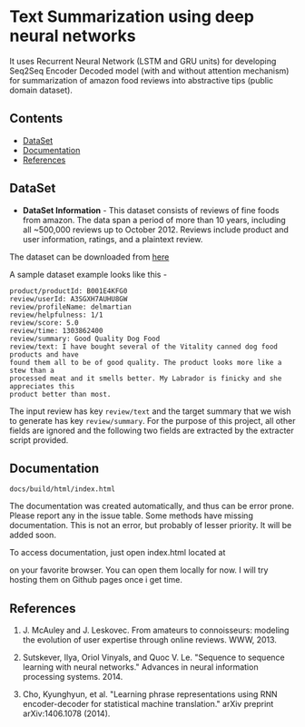 # Text Summarization using deep neural networks
It uses Recurrent Neural Network (LSTM and GRU units) for developing Seq2Seq Encoder Decoded model (with and without attention mechanism) for summarization of amazon food reviews into abstractive tips (public domain dataset).

## Contents
- [DataSet](#dataset)
- [Documentation](#documentation)
- [References](#references)


## DataSet
- **DataSet Information** - This dataset consists of reviews of fine foods from amazon. The data span a period of more than 10 years, including all ~500,000 reviews up to October 2012. Reviews include product and user information, ratings, and a plaintext review.

The dataset can be downloaded from [here](https://snap.stanford.edu/data/web-FineFoods.html)

A sample dataset example looks like this -
```
product/productId: B001E4KFG0
review/userId: A3SGXH7AUHU8GW
review/profileName: delmartian
review/helpfulness: 1/1
review/score: 5.0
review/time: 1303862400
review/summary: Good Quality Dog Food
review/text: I have bought several of the Vitality canned dog food products and have
found them all to be of good quality. The product looks more like a stew than a
processed meat and it smells better. My Labrador is finicky and she appreciates this
product better than most.
```

The input review has key `review/text` and the target summary that we wish to generate has key `review/summary`. For the purpose of this project, all other fields are ignored and the following two fields are extracted by the extracter script provided.



## Documentation

```
docs/build/html/index.html
```

The documentation was created automatically, and thus can be error prone. Please report any in the issue table. Some methods have missing documentation. This is not an error, but probably of lesser priority. It will be added soon.

To access documentation, just open index.html located at

on your favorite browser. You can open them locally for now. I will try hosting them on Github pages once i get time. 


## References
1) J. McAuley and J. Leskovec. From amateurs to connoisseurs: modeling the evolution of user expertise through online reviews. WWW, 2013.

2) Sutskever, Ilya, Oriol Vinyals, and Quoc V. Le. "Sequence to sequence learning with neural networks." Advances in neural information processing systems. 2014.

3) Cho, Kyunghyun, et al. "Learning phrase representations using RNN encoder-decoder for statistical machine translation." arXiv preprint arXiv:1406.1078 (2014).
